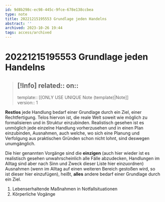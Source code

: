 ```yaml
---
id: 9d8b298c-ec98-445c-9fce-678e138ccbea
type: note
title: 20221215195553 Grundlage jeden Handelns
abstract: ''
archived: 2023-10-26 19:44
tags: access/archived
---
```

# 20221215195553 Grundlage jeden Handelns
> [!Info]
> related::
> on:: 
> ---
> template:: [[ONLY USE UNIQUE Note (template)|Note]]  
> version:: 1


**Restlos** jede Handlung bedarf einer Grundlage durch ein Ziel, einer Rechtfertigung. Telos hiervon ist, die reale Welt soweit wie möglich zu formalisieren und in Struktur einzubinden. Realistisch gesehen ist es unmöglich jede einzelne Handlung vorherzusehen und in einen Plan einzubinden, Ausnahmen, auch welche, wo sich eine Planung und Verfolgung aus praktischen Gründen schon nicht lohnt, sind deswegen unumgänglich.

Die hier genannten Vorgänge sind die **einzigen** (auch hier wieder ist es realistisch gesehen unwahrscheinlich alle Fälle abzudecken, Handlungen im Alltag sind aber nach Sinn und Zweck dieser Liste hier einzuordnen) Ausnahmen (wenn im Alltag auf einen weiteren Bereich gestoßen wird, so ist dieser hier einzufügen), heißt, **alles** andere bedarf einer Grundlage durch ein Ziel.

1. Lebenserhaltende Maßnahmen in Notfallsituationen
2. Körperliche Vogänge
